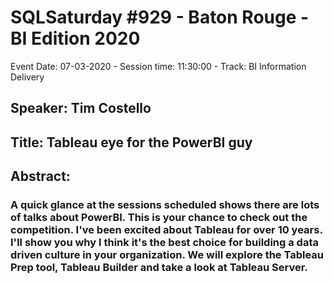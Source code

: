 # SQLSaturday #929 - Baton Rouge - BI Edition 2020
Event Date: 07-03-2020 - Session time: 11:30:00 - Track: BI Information Delivery
## Speaker: Tim Costello
## Title: Tableau eye for the PowerBI guy
## Abstract:
### A quick glance at the sessions scheduled shows there are lots of talks about PowerBI.  This is your chance to check out the competition.  I've been excited about Tableau for over 10 years.  I'll show you why I think it's the best choice for building a data driven culture in your organization.  We will explore the Tableau Prep tool, Tableau Builder and take a look at Tableau Server.
